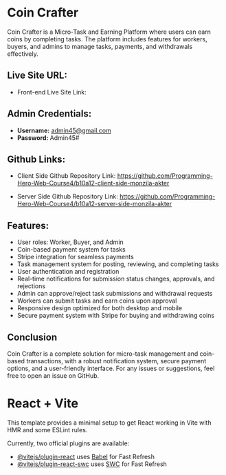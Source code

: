 # Coin Crafter

Coin Crafter is a Micro-Task and Earning Platform where users can earn coins by completing tasks. The platform includes features for workers, buyers, and admins to manage tasks, payments, and withdrawals effectively.

## Live Site URL:

- Front-end Live Site Link:

## Admin Credentials:
- **Username:** admin45@gmail.com
- **Password:** Admin45#

## Github Links: 

- Client Side Github Repository Link: https://github.com/Programming-Hero-Web-Course4/b10a12-client-side-monzila-akter

- Server Side Github Repository Link: https://github.com/Programming-Hero-Web-Course4/b10a12-server-side-monzila-akter

## Features:
- User roles: Worker, Buyer, and Admin
- Coin-based payment system for tasks
- Stripe integration for seamless payments
- Task management system for posting, reviewing, and completing tasks
- User authentication and registration
- Real-time notifications for submission status changes, approvals, and rejections
- Admin can approve/reject task submissions and withdrawal requests
- Workers can submit tasks and earn coins upon approval
- Responsive design optimized for both desktop and mobile
- Secure payment system with Stripe for buying and withdrawing coins


## Conclusion
Coin Crafter is a complete solution for micro-task management and coin-based transactions, with a robust notification system, secure payment options, and a user-friendly interface.
For any issues or suggestions, feel free to open an issue on GitHub.



# React + Vite

This template provides a minimal setup to get React working in Vite with HMR and some ESLint rules.

Currently, two official plugins are available:

- [@vitejs/plugin-react](https://github.com/vitejs/vite-plugin-react/blob/main/packages/plugin-react/README.md) uses [Babel](https://babeljs.io/) for Fast Refresh
- [@vitejs/plugin-react-swc](https://github.com/vitejs/vite-plugin-react-swc) uses [SWC](https://swc.rs/) for Fast Refresh
